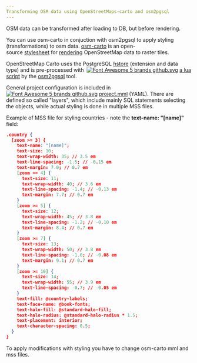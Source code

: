 ```yaml
---
Transforming OSM data using OpenStreetMaps-carto and osm2pgsql
---
```


OSM data can be transformed after loading to DB, but before rendering.

You can use osm-carto in conjuction with osm2pgsql to apply styling (transformations) to osm data.
[osm-carto](https://wiki.openstreetmap.org/wiki/OpenStreetMap_Carto/) is an open-source [stylesheet](https://wiki.openstreetmap.org/wiki/Stylesheets "Stylesheets") for [rendering](https://wiki.openstreetmap.org/wiki/Rendering "Rendering") OpenStreetMap data to raster tiles.

OpenStreetMap Carto uses the PostgreSQL [hstore](http://www.postgresqltutorial.com/postgresql-hstore/) (extension and data type) and is pre-processed with  [![Font Awesome 5 brands github.svg](https://upload.wikimedia.org/wikipedia/commons/thumb/9/95/Font_Awesome_5_brands_github.svg/16px-Font_Awesome_5_brands_github.svg.png)](https://github.com/gravitystorm/openstreetmap-carto/blob/master/openstreetmap-carto.lua) [a lua script](https://github.com/gravitystorm/openstreetmap-carto/blob/master/openstreetmap-carto.lua) by the [osm2pgsql](https://wiki.openstreetmap.org/wiki/Osm2pgsql "Osm2pgsql") tool.

General project configuration is included in  [![Font Awesome 5 brands github.svg](https://upload.wikimedia.org/wikipedia/commons/thumb/9/95/Font_Awesome_5_brands_github.svg/16px-Font_Awesome_5_brands_github.svg.png)](https://github.com/gravitystorm/openstreetmap-carto/blob/master/project.mml) [project.mml](https://github.com/gravitystorm/openstreetmap-carto/blob/master/project.mml) (YAML). There are defined so called "layers", which include mainly SQL statements selecting the objects, while actual styling is done in multiple MSS files.

Example of MSS file for styling countries - note the **text-name: "[name]"** field:
```json
.country {  
  [zoom >= 3] {  
    text-name: "[name]";  
    text-size: 10;  
    text-wrap-width: 35; // 3.5 em  
    text-line-spacing: -1.5; // -0.15 em  
    text-margin: 7.0; // 0.7 em  
    [zoom >= 4] {  
      text-size: 11;  
      text-wrap-width: 40; // 3.6 em  
      text-line-spacing: -1.4; // -0.13 em  
      text-margin: 7.7; // 0.7 em  
    }  
    [zoom >= 5] {  
      text-size: 12;  
      text-wrap-width: 45; // 3.8 em  
      text-line-spacing: -1.2; // -0.10 em  
      text-margin: 8.4; // 0.7 em  
    }  
    [zoom >= 7] {  
      text-size: 13;  
      text-wrap-width: 50; // 3.8 em  
      text-line-spacing: -1.0; // -0.08 em  
      text-margin: 9.1; // 0.7 em  
    }  
    [zoom >= 10] {  
      text-size: 14;  
      text-wrap-width: 55; // 3.9 em  
      text-line-spacing: -0.7; // -0.05 em  
    }  
    text-fill: @country-labels;  
    text-face-name: @book-fonts;  
    text-halo-fill: @standard-halo-fill;  
    text-halo-radius: @standard-halo-radius * 1.5;  
    text-placement: interior;  
    text-character-spacing: 0.5;  
  }  
}
```

To apply modifications with styling you have to change osm-carto mml and mss files.